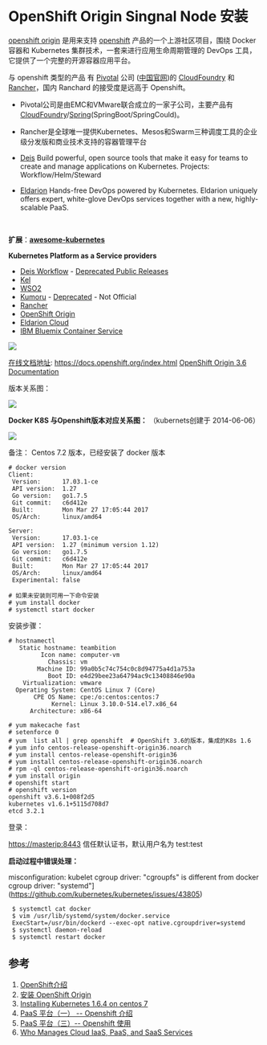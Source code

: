 # OpenShift Origin Singnal Node 安装

[openshift origin](https://github.com/openshift/origin/) 是用来支持 [openshift](https://www.openshift.org/) 产品的一个上游社区项目，围绕 Docker 容器和 Kubernetes 集群技术，一套来进行应用生命周期管理的 DevOps 工具，它提供了一个完整的开源容器应用平台。

与 openshift 类型的产品 有 [Pivotal](http://www.36dsj.com/archives/tag/pivotal) 公司 ([中国官网](https://pivotal.io/cn))的 [CloudFoundry](https://www.cloudfoundry.org/) 和 [Rancher](https://www.cnrancher.com/)，国内 Ranchard 的接受度是远高于 Openshift。



* Pivotal公司是由EMC和VMware联合成立的一家子公司，主要产品有  [CloudFoundry](https://www.cloudfoundry.org/)/[Spring](https://spring.io/)(SpringBoot/SpringCould)。

* Rancher是全球唯一提供Kubernetes、Mesos和Swarm三种调度工具的企业级分发版和商业技术支持的容器管理平台

* [Deis](https://deis.com/) Build powerful, open source tools that make it easy for teams to create and manage applications on Kubernetes. Projects: Workflow/Helm/Steward

* [Eldarion](https://eldarion.cloud/) Hands-free DevOps powered by Kubernetes. Eldarion uniquely offers expert, white-glove DevOps services together with a new, highly-scalable PaaS.

  ​

**扩展**：[**awesome-kubernetes**](https://github.com/ramitsurana/awesome-kubernetes)

**Kubernetes Platform as a Service providers**

- [Deis Workflow](https://deis.com/) - [Deprecated Public Releases](https://deis.com/blog/2017/deis-workflow-final-release/)
- [Kel](http://www.kelproject.com/)
- [WSO2](http://wso2.com/)
- [Kumoru](https://medium.com/@kumoru_io) - [Deprecated](https://www.youtube.com/watch?v=_5XQmE7rx9o) - Not Official
- [Rancher](http://rancher.com/running-kubernetes-aws-rancher/)
- [OpenShift Origin](https://www.openshift.org/)
- [Eldarion Cloud](http://eldarion.cloud/)
- [IBM Bluemix Container Service](https://www.ibm.com/cloud-computing/bluemix/containers)

![](http://soft.dog/images/openshift/openshift_architecture.png)



[在线文档地址](https://docs.openshift.org/index.html): https://docs.openshift.org/index.html  [OpenShift Origin 3.6 Documentation](https://docs.openshift.org/3.6/welcome/index.html)

版本关系图：

![](http://soft.dog/images/openshift/openshift_relationship.jpg)

**Docker K8S 与Openshift版本对应关系图：** （kubernets创建于 2014-06-06）

![](https://www.duyidong.com/images/container_timeline.png)

备注： Centos 7.2 版本，已经安装了 docker 版本

```shell
# docker version
Client:
 Version:      17.03.1-ce
 API version:  1.27
 Go version:   go1.7.5
 Git commit:   c6d412e
 Built:        Mon Mar 27 17:05:44 2017
 OS/Arch:      linux/amd64

Server:
 Version:      17.03.1-ce
 API version:  1.27 (minimum version 1.12)
 Go version:   go1.7.5
 Git commit:   c6d412e
 Built:        Mon Mar 27 17:05:44 2017
 OS/Arch:      linux/amd64
 Experimental: false

# 如果未安装则可用一下命令安装
# yum install docker
# systemctl start docker
```



安装步骤：

```shell
# hostnamectl
   Static hostname: teambition
         Icon name: computer-vm
           Chassis: vm
        Machine ID: 99a0b5c74c754c0c8d94775a4d1a753a
           Boot ID: e4d29bee23a64794ac9c13408846e90a
    Virtualization: vmware
  Operating System: CentOS Linux 7 (Core)
       CPE OS Name: cpe:/o:centos:centos:7
            Kernel: Linux 3.10.0-514.el7.x86_64
      Architecture: x86-64
      
# yum makecache fast
# setenforce 0
# yum  list all | grep openshift  # OpenShift 3.6的版本，集成的K8s 1.6
# yum info centos-release-openshift-origin36.noarch
# yum install centos-release-openshift-origin36
# yum install centos-release-openshift-origin36.noarch
# rpm -ql centos-release-openshift-origin36.noarch
# yum install origin
# openshift start
# openshift version
openshift v3.6.1+008f2d5
kubernetes v1.6.1+5115d708d7
etcd 3.2.1

```

登录：

[https://masterip:8443](https://masterip:8443/)  信任默认证书，默认用户名为 test:test



**启动过程中错误处理：**

misconfiguration: kubelet cgroup driver: "cgroupfs" is different from docker cgroup driver: "systemd"](https://github.com/kubernetes/kubernetes/issues/43805)

```shell
 $ systemctl cat docker
 $ vim /usr/lib/systemd/system/docker.service
 ExecStart=/usr/bin/dockerd --exec-opt native.cgroupdriver=systemd
 $ systemctl daemon-reload
 $ systemctl restart docker
```



## 参考

1. [OpenShift介绍](http://www.chenshake.com/openshift%e4%bb%8b%e7%bb%8d/)
2. [安装 OpenShift Origin](http://soft.dog/2017/07/27/install-openshift-origin/)
3. [Installing Kubernetes 1.6.4 on centos 7](https://gettech1.wordpress.com/2017/06/13/installing-kubernetes-1-6-4-on-centos-7/)
4. [PaaS 平台（一） -- Openshift 介绍](https://www.duyidong.com/2017/06/14/kubernetes-and-openshift/)
5. [PaaS 平台（三）-- Openshift 使用](https://www.duyidong.com/2017/06/15/openshift-quick-start/)
6. [Who Manages Cloud IaaS, PaaS, and SaaS Services](https://mycloudblog7.wordpress.com/2013/06/19/who-manages-cloud-iaas-paas-and-saas-services/)